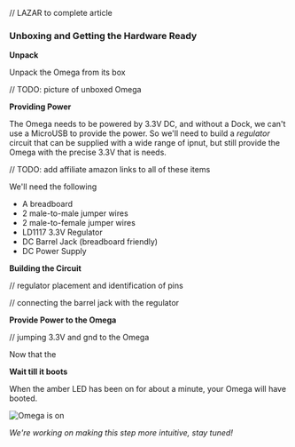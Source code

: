 // LAZAR to complete article


<!-- Prepare the Hardware -->

### Unboxing and Getting the Hardware Ready

**Unpack**

Unpack the Omega from its box

// TODO: picture of unboxed Omega


**Providing Power**

The Omega needs to be powered by 3.3V DC, and without a Dock, we can't use a MicroUSB to provide the power. So we'll need to build a *regulator* circuit that can be supplied with a wide range of ipnut, but still provide the Omega with the precise 3.3V that is needs.

// TODO: add affiliate amazon links to all of these items

We'll need the following
* A breadboard
* 2 male-to-male jumper wires 
* 2 male-to-female jumper wires
* LD1117 3.3V Regulator
* DC Barrel Jack (breadboard friendly)
* DC Power Supply

**Building the Circuit**

// regulator placement and identification of pins

// connecting the barrel jack with the regulator

**Provide Power to the Omega**

// jumping 3.3V and gnd to the Omega

Now that the




**Wait till it boots**

When the amber LED has been on for about a minute, your Omega will have booted.

![Omega is on](https://raw.githubusercontent.com/OnionIoT/Onion-Docs/master/Omega2/Documentation/Get-Started/img/unbox-6-omega-led-detail.jpg "Omega is on")

*We're working on making this step more intuitive, stay tuned!*

<!-- LAZAR: need to fix Omega LED in the firmware, when fixed, make sure to give time estimate for how long boot takes -->
